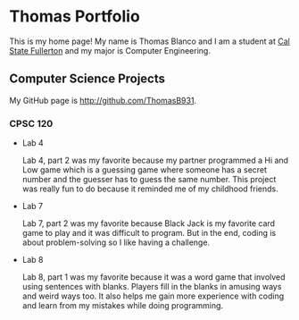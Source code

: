 # Thomas Portfolio

This is my home page! My name is Thomas Blanco and I am a student at [Cal State Fullerton](http://www.fullerton.edu/) and my major is Computer Engineering.

## Computer Science Projects

My GitHub page is http://github.com/ThomasB931.

### CPSC 120

* Lab 4

    Lab 4, part 2 was my favorite because my partner programmed a Hi and Low game which is a guessing game where someone has a secret number and the guesser has to guess the same number. This project was really fun to do because it reminded me of my childhood friends.

* Lab 7

    Lab 7, part 2 was my favorite because Black Jack is my favorite card game to play and it was difficult to program. But in the end, coding is about problem-solving so I like having a challenge.

* Lab 8 

    Lab 8, part 1 was my favorite because it was a word game that involved using sentences with blanks. Players fill in the blanks in amusing ways and weird ways too. It also helps me gain more experience with coding and learn from my mistakes while doing programming.




